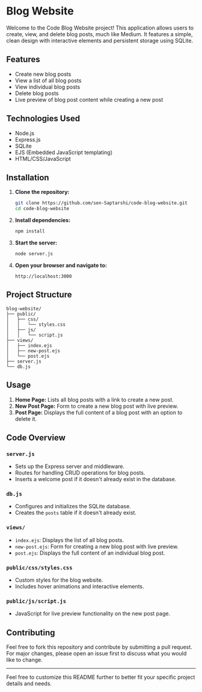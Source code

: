 # Blog Website

Welcome to the Code Blog Website project! This application allows users to create, view, and delete blog posts, much like Medium. It features a simple, clean design with interactive elements and persistent storage using SQLite.

## Features

- Create new blog posts
- View a list of all blog posts
- View individual blog posts
- Delete blog posts
- Live preview of blog post content while creating a new post

## Technologies Used

- Node.js
- Express.js
- SQLite
- EJS (Embedded JavaScript templating)
- HTML/CSS/JavaScript

## Installation

1. **Clone the repository:**

   ```sh
   git clone https://github.com/sen-Saptarshi/code-blog-website.git
   cd code-blog-website
   ```

2. **Install dependencies:**

   ```sh
   npm install
   ```

3. **Start the server:**

   ```sh
   node server.js
   ```

4. **Open your browser and navigate to:**
   ```
   http://localhost:3000
   ```

## Project Structure

```
blog-website/
├── public/
│   ├── css/
│   │   └── styles.css
│   ├── js/
│   │   └── script.js
├── views/
│   ├── index.ejs
│   ├── new-post.ejs
│   └── post.ejs
├── server.js
└── db.js
```

## Usage

1. **Home Page:** Lists all blog posts with a link to create a new post.
2. **New Post Page:** Form to create a new blog post with live preview.
3. **Post Page:** Displays the full content of a blog post with an option to delete it.

## Code Overview

### `server.js`

- Sets up the Express server and middleware.
- Routes for handling CRUD operations for blog posts.
- Inserts a welcome post if it doesn't already exist in the database.

### `db.js`

- Configures and initializes the SQLite database.
- Creates the `posts` table if it doesn't already exist.

### `views/`

- `index.ejs`: Displays the list of all blog posts.
- `new-post.ejs`: Form for creating a new blog post with live preview.
- `post.ejs`: Displays the full content of an individual blog post.

### `public/css/styles.css`

- Custom styles for the blog website.
- Includes hover animations and interactive elements.

### `public/js/script.js`

- JavaScript for live preview functionality on the new post page.

## Contributing

Feel free to fork this repository and contribute by submitting a pull request. For major changes, please open an issue first to discuss what you would like to change.

---

Feel free to customize this README further to better fit your specific project details and needs.
